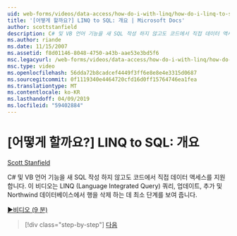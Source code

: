 ```yaml
---
uid: web-forms/videos/data-access/how-do-i-with-linq/how-do-i-linq-to-sql-overview
title: '[어떻게 할까요?] LINQ to SQL: 개요 | Microsoft Docs'
author: scottstanfield
description: C# 및 VB 언어 기능을 새 SQL 작성 하지 않고도 코드에서 직접 데이터 액세스를 지원 합니다. 이 비디오에서는 LINQ (언어 정수...를 사용 하는 최소 단계 보여 줍니다.
ms.author: riande
ms.date: 11/15/2007
ms.assetid: f8d01146-8048-4750-a43b-aae53e3bd5f6
msc.legacyurl: /web-forms/videos/data-access/how-do-i-with-linq/how-do-i-linq-to-sql-overview
msc.type: video
ms.openlocfilehash: 56dda72b8cadcef4449f3ff6e8e8e4e3315d0687
ms.sourcegitcommit: 0f1119340e4464720cfd16d0ff15764746ea1fea
ms.translationtype: MT
ms.contentlocale: ko-KR
ms.lasthandoff: 04/09/2019
ms.locfileid: "59402884"
---
```

# <a name="how-do-i-linq-to-sql-overview"></a>[어떻게 할까요?] LINQ to SQL: 개요

[Scott Stanfield](https://github.com/scottstanfield)

C# 및 VB 언어 기능을 새 SQL 작성 하지 않고도 코드에서 직접 데이터 액세스를 지원 합니다. 이 비디오는 LINQ (Language Integrated Query) 쿼리, 업데이트, 추가 및 Northwind 데이터베이스에서 행을 삭제 하는 데 최소 단계를 보여 줍니다.

[&#9654;비디오 (9 분)](https://channel9.msdn.com/Blogs/ASP-NET-Site-Videos/how-do-i-linq-to-sql-overview)

> [!div class="step-by-step"]
> [다음](how-do-i-linq-to-sql-data-model.md)

